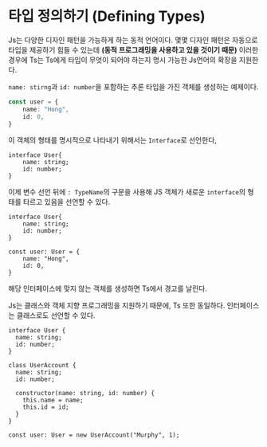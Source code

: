 # 타입 정의하기 (Defining Types)

Js는 다양한 디자인 패턴을 가능하게 하는 동적 언어이다. 몇몇 디자인 패턴은 자동으로 타입을 제공하기 힘들 수 있는데 **(동적 프로그래밍을 사용하고 있을 것이기 때문)** 이러한 경우에 Ts는 Ts에게 타입이 무엇이 되어야 하는지 명시 가능한 Js언어의 확장을 지원한다.

`name: stirng`과 `id: number`을 포함하는 추론 타입을 가진 객체를 생성하는 예제이다.
```TypeScript
const user = {
    name: "Hong",
    id: 0,
}
```

이 객체의 형태를 명시적으로 나타내기 위해서는 `Interface`로 선언한다,

```TS
interface User{
    name: string;
    id: number;
}
```

이제 변수 선언 뒤에 `: TypeName`의 구문을 사용해 JS 객체가 새로운 `interface`의 형태를 타르고 있음을 선언할 수 있다.

```Ts
interface User{
    name: string;
    id: number;
}

const user: User = {
    name: "Hong",
    id: 0,
}
```

해당 인터페이스에 맞지 않는 객체를 생성하면 Ts에서 경고를 날린다.

Js는 클래스와 객체 지향 프로그래밍을 지원하기 때문에, Ts 또한 동일하다. 인터페이스는 클래스로도 선언할 수 있다.

```Ts
interface User {
  name: string;
  id: number;
}

class UserAccount {
  name: string;
  id: number;

  constructor(name: string, id: number) {
    this.name = name;
    this.id = id;
  }
}

const user: User = new UserAccount("Murphy", 1);
```

